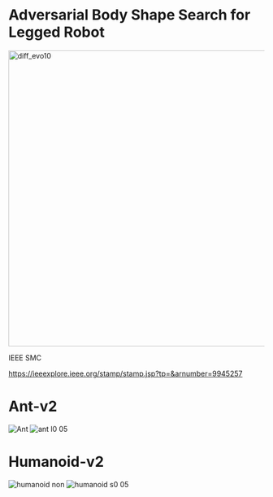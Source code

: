 # Adversarial Body Shape Search for Legged Robot

<img width="582" alt="diff_evo10" src="https://user-images.githubusercontent.com/109128805/216598893-ab768ab7-3548-450b-9887-6290fb8b1f3f.png">

IEEE SMC

https://ieeexplore.ieee.org/stamp/stamp.jsp?tp=&arnumber=9945257

 # Ant-v2

![Ant](https://user-images.githubusercontent.com/109128805/216598246-e05b8ebc-8d74-40e8-b665-191bab303332.gif)
![ant l0 05](https://user-images.githubusercontent.com/109128805/216598262-fe851c87-0701-4910-ac44-d212a656cf17.gif)


# Humanoid-v2

![humanoid non](https://user-images.githubusercontent.com/109128805/216598294-205fc0fa-a8b2-4120-aaac-d585c2c8f7b6.gif)
![humanoid s0 05](https://user-images.githubusercontent.com/109128805/216598312-e457c2fa-5d02-4472-aec9-285512f2d4d9.gif)

